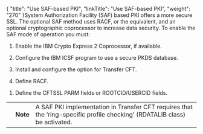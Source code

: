 {
    "title": "Use SAF-based PKI",
    "linkTitle": "Use SAF-based PKI",
    "weight": "270"
}System Authorization Facility (SAF) based PKI offers a more secure SSL. The optional SAF method uses RACF, or the equivalent, and an optional cryptographic coprocessor to increase data security. To enable the SAF mode of operation you must:

1.  Enable the IBM Crypto Express 2 Coprocessor, if available.
2.  Configure the IBM ICSF program to use a secure PKDS database.
3.  Install and configure the option for Transfer CFT.
4.  Define RACF.

<!-- -->

1.  Define the CFTSSL PARM fields or ROOTCID/USERCID fields.

<table data-cellpadding="0" data-cellspacing="0">
<tbody>
<tr class="odd">
<td data-valign="top"></td>
<td data-valign="top"><span><strong>Note</strong></span></td>
<td data-mc-autonum="&lt;b&gt;Note&lt;/b&gt;" data-valign="top">A SAF PKI implementation in <span>Transfer CFT</span> requires that the ‘ring-specific profile checking' (RDATALIB class) be activated.</td>
</tr>
</tbody>
</table>
